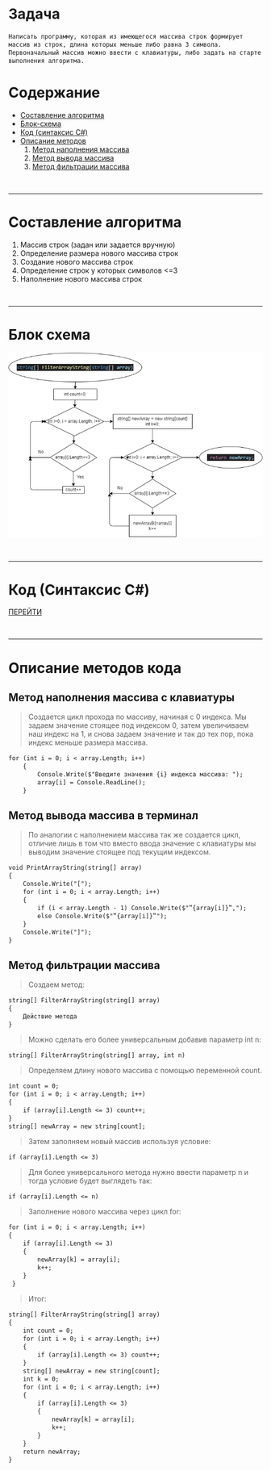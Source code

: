 # Задача
```
Написать программу, которая из имеющегося массива строк формирует массив из строк, длина которых меньше либо равна 3 символа. Первоначальный массив можно ввести с клавиатуры, либо задать на старте выполнения алгоритма. 
```
# Содержание
* [Составление алгоритма](#составление-алгоритма)
* [Блок-схема](#блок-схема)
* [Код (синтаксис C#)](#код-синтаксис-c)
* [Описание методов](#описание-методов-кода)
    1. [Метод наполнения массива](#метод-наполнения-массива-с-клавиатуры)
    2. [Метод вывода массива](#метод-вывода-массива-в-терминал)
    3. [Метод фильтрации массива](#метод-фильтрации-массива)


<br>
<hr>


# Составление алгоритма

1. Массив строк (задан или задается вручную)
3. Определение размера нового массива строк
4. Создание нового массива строк
6. Определение строк у которых символов <=3
5. Наполнение нового массива строк

<br>
<hr>

# Блок схема
![BlockDiagram](BlockDiagram.png)

<br>
<hr>

# Код (Синтаксис C#)

[ПЕРЕЙТИ](Task/Program.cs)

<br>
<hr>

# Описание методов кода

## Метод наполнения массива с клавиатуры

> Создается цикл прохода по массиву, начиная с 0 индекса. Мы задаем значение стоящее под индексом 0, затем увеличиваем наш индекс на 1, и снова задаем значение и так до тех пор, пока индекс меньше размера массива.
```
for (int i = 0; i < array.Length; i++)
    {
        Console.Write($"Введите значения {i} индекса массива: ");
        array[i] = Console.ReadLine();
    }
```

## Метод вывода массива в терминал

> По аналогии с наполнением массива так же создается цикл, отличие лишь в том что вместо ввода значение с клавиатуры мы выводим значение стоящее под текущим индексом.
```
void PrintArrayString(string[] array)
{
    Console.Write("[");
    for (int i = 0; i < array.Length; i++)
    {
        if (i < array.Length - 1) Console.Write($"‟{array[i]}‟,");
        else Console.Write($"‟{array[i]}‟");
    }
    Console.Write("]");
}
```

## Метод фильтрации массива

> Создаем метод:
```
string[] FilterArrayString(string[] array)
{
    Действие метода
}
```
> Можно сделать его более универсальным добавив параметр int n:
```
string[] FilterArrayString(string[] array, int n)
```
> Определяем длину нового массива с помощью переменной count.
```
int count = 0;
for (int i = 0; i < array.Length; i++)
{
    if (array[i].Length <= 3) count++;
}
string[] newArray = new string[count];
```
> Затем заполняем новый массив используя условие:
```
if (array[i].Length <= 3)
```
> Для более универсального метода нужно ввести параметр n и тогда условие будет выглядеть так:
```
if (array[i].Length <= n)
```
> Заполнение нового массива через цикл for:
```
for (int i = 0; i < array.Length; i++)
{
    if (array[i].Length <= 3)
    {
        newArray[k] = array[i];
        k++;
    }
 }
```
> Итог:
```
string[] FilterArrayString(string[] array)
{
    int count = 0;
    for (int i = 0; i < array.Length; i++)
    {
        if (array[i].Length <= 3) count++;
    }
    string[] newArray = new string[count];
    int k = 0;
    for (int i = 0; i < array.Length; i++)
    {
        if (array[i].Length <= 3)
        {
            newArray[k] = array[i];
            k++;
        }
    }
    return newArray;
}
```


